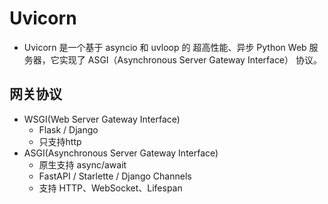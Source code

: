 # Uvicorn 
+ Uvicorn 是一个基于 asyncio 和 uvloop 的 超高性能、异步 Python Web 服务器，它实现了 ASGI（Asynchronous Server Gateway Interface） 协议。

## 网关协议
+ WSGI(Web Server Gateway Interface)
    + Flask / Django
    + 只支持http
+ ASGI(Asynchronous Server Gateway Interface)
    +  原生支持 async/await
    + FastAPI / Starlette / Django Channels
    + 	支持 HTTP、WebSocket、Lifespan